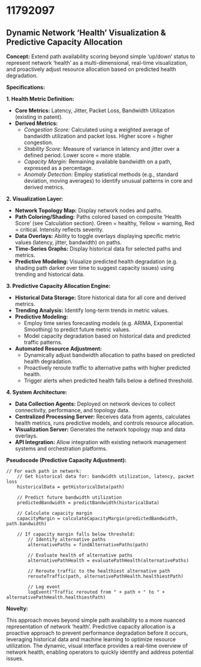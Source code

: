 # 11792097

## Dynamic Network ‘Health’ Visualization & Predictive Capacity Allocation

**Concept:** Extend path availability scoring beyond simple ‘up/down’ status to represent network ‘health’ as a multi-dimensional, real-time visualization, and proactively adjust resource allocation based on predicted health degradation.

**Specifications:**

**1. Health Metric Definition:**

*   **Core Metrics:** Latency, Jitter, Packet Loss, Bandwidth Utilization (existing in patent).
*   **Derived Metrics:**
    *   *Congestion Score:*  Calculated using a weighted average of bandwidth utilization and packet loss. Higher score = higher congestion.
    *   *Stability Score:*  Measure of variance in latency and jitter over a defined period. Lower score = more stable.
    *   *Capacity Margin:*  Remaining available bandwidth on a path, expressed as a percentage.
    *   *Anomaly Detection:* Employ statistical methods (e.g., standard deviation, moving averages) to identify unusual patterns in core and derived metrics.

**2. Visualization Layer:**

*   **Network Topology Map:**  Display network nodes and paths.
*   **Path Coloring/Shading:**  Paths colored based on composite ‘Health Score’ (see Calculation section).  Green = healthy, Yellow = warning, Red = critical.  Intensity reflects severity.
*   **Data Overlays:**  Ability to toggle overlays displaying specific metric values (latency, jitter, bandwidth) on paths.
*   **Time-Series Graphs:**  Display historical data for selected paths and metrics.
*   **Predictive Modeling:** Visualize predicted health degradation (e.g. shading path darker over time to suggest capacity issues) using trending and historical data.

**3. Predictive Capacity Allocation Engine:**

*   **Historical Data Storage:**  Store historical data for all core and derived metrics.
*   **Trending Analysis:**  Identify long-term trends in metric values.
*   **Predictive Modeling:**
    *   Employ time series forecasting models (e.g. ARIMA, Exponential Smoothing) to predict future metric values.
    *   Model capacity degradation based on historical data and predicted traffic patterns.
*   **Automated Resource Adjustment:**
    *   Dynamically adjust bandwidth allocation to paths based on predicted health degradation.
    *   Proactively reroute traffic to alternative paths with higher predicted health.
    *   Trigger alerts when predicted health falls below a defined threshold.

**4. System Architecture:**

*   **Data Collection Agents:**  Deployed on network devices to collect connectivity, performance, and topology data.
*   **Centralized Processing Server:**  Receives data from agents, calculates health metrics, runs predictive models, and controls resource allocation.
*   **Visualization Server:**  Generates the network topology map and data overlays.
*   **API Integration:**  Allow integration with existing network management systems and orchestration platforms.

**Pseudocode (Predictive Capacity Adjustment):**

```
// For each path in network:
    // Get historical data for: bandwidth utilization, latency, packet loss
    historicalData = getHistoricalData(path)

    // Predict future bandwidth utilization
    predictedBandwidth = predictBandwidth(historicalData)

    // Calculate capacity margin
    capacityMargin = calculateCapacityMargin(predictedBandwidth, path.bandwidth)

    // If capacity margin falls below threshold:
        // Identify alternative paths
        alternativePaths = findAlternativePaths(path)

        // Evaluate health of alternative paths
        alternativePathHealth = evaluatePathHealth(alternativePaths)

        // Reroute traffic to the healthiest alternative path
        rerouteTraffic(path, alternativePathHealth.healthiestPath)

        // Log event
        logEvent("Traffic rerouted from " + path + " to " + alternativePathHealth.healthiestPath)
```

**Novelty:**

This approach moves beyond simple path availability to a more nuanced representation of network ‘health’. Predictive capacity allocation is a proactive approach to prevent performance degradation before it occurs, leveraging historical data and machine learning to optimize resource utilization. The dynamic, visual interface provides a real-time overview of network health, enabling operators to quickly identify and address potential issues.